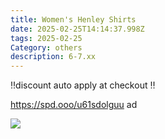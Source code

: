 ```yaml
---
title: Women's Henley Shirts
date: 2025-02-25T14:14:37.998Z
tags: 2025-02-25
Category: others
description: 6-7.xx
---
```

‼️discount auto apply at checkout ‼️  

https://spd.ooo/u61sdolguu ad <!--StartFragment-->

![](https://m.media-amazon.com/images/I/719fjShvsPL._AC_SY741_.jpg)

<!--EndFragment-->